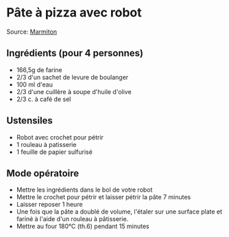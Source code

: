 # Pâte à pizza avec robot

Source: [Marmiton](https://www.marmiton.org/recettes/recette_pate-a-pizza-avec-robot_166828.aspx)

## Ingrédients (pour 4 personnes)

- 166,5g de farine
- 2/3 d'un sachet de levure de boulanger
- 100 ml d'eau
- 2/3 d'une cuillère à soupe d'huile d'olive
- 2/3 c. à café de sel

## Ustensiles

- Robot avec crochet pour pétrir
- 1 rouleau à patisserie
- 1 feuille de papier sulfurisé

## Mode opératoire

- Mettre les ingrédients dans le bol de votre robot
- Mettre le crochet pour pétrir et laisser pétrir la pâte 7 minutes
- Laisser reposer 1 heure
- Une fois que la pâte a doublé de volume, l'étaler sur une surface plate et fariné à l'aide d'un rouleau à pâtisserie.
- Mettre au four 180°C (th.6) pendant 15 minutes
